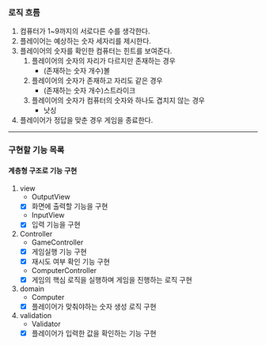 ### 로직 흐름

1. 컴퓨터가 1~9까지의 서로다른 수를 생각한다.
2. 플레이어는 예상하는 숫자 세자리를 제시한다.
3. 플레이어의 숫자를 확인한 컴퓨터는 힌트를 보여준다.
    1. 플레이어의 숫자의 자리가 다르지만 존재하는 경우
        - (존재하는 숫자 개수)볼
    2. 플레이어의 숫자가 존재하고 자리도 같은 경우
        - (존재하는 숫자 개수)스트라이크
    3. 플레이어의 숫자가 컴퓨터의 숫자와 하나도 겹치지 않는 경우
        - 낫싱
4. 플레이어가 정답을 맞춘 경우 게임을 종료한다.


---

### 구현할 기능 목록
#### 계층형 구조로 기능 구현

1. view
    - OutputView
    - [X] 화면에 출력할 기능을 구현
    - InputView
    - [X] 입력 기능을 구현

2. Controller
    - GameController
    - [X] 게임실행 기능 구현
    - [X] 재시도 여부 확인 기능 구현
    - ComputerController
    - [X] 게임의 핵심 로직을 실행하며 게임을 진행하는 로직 구현

3. domain
    - Computer
    - [X] 플레이어가 맞춰야하는 숫자 생성 로직 구현

4. validation
    - Validator
    - [X] 플레이어가 입력한 값을 확인하는 기능 구현
